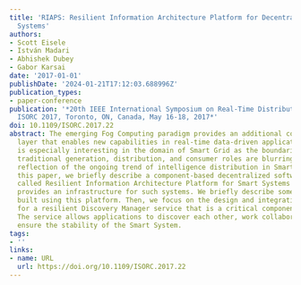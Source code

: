 ```yaml
---
title: 'RIAPS: Resilient Information Architecture Platform for Decentralized Smart
  Systems'
authors:
- Scott Eisele
- István Madari
- Abhishek Dubey
- Gabor Karsai
date: '2017-01-01'
publishDate: '2024-01-21T17:12:03.688996Z'
publication_types:
- paper-conference
publication: '*20th IEEE International Symposium on Real-Time Distributed Computing,
  ISORC 2017, Toronto, ON, Canada, May 16-18, 2017*'
doi: 10.1109/ISORC.2017.22
abstract: The emerging Fog Computing paradigm provides an additional computational
  layer that enables new capabilities in real-time data-driven applications. This
  is especially interesting in the domain of Smart Grid as the boundaries between
  traditional generation, distribution, and consumer roles are blurring. This is a
  reflection of the ongoing trend of intelligence distribution in Smart Systems. In
  this paper, we briefly describe a component-based decentralized software platform
  called Resilient Information Architecture Platform for Smart Systems (RIAPS) which
  provides an infrastructure for such systems. We briefly describe some initial applications
  built using this platform. Then, we focus on the design and integration choices
  for a resilient Discovery Manager service that is a critical component of this infrastructure.
  The service allows applications to discover each other, work collaboratively, and
  ensure the stability of the Smart System.
tags:
- ''
links:
- name: URL
  url: https://doi.org/10.1109/ISORC.2017.22
---
```

